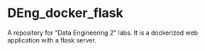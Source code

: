 # DEng_docker_flask
A repository for "Data Engineering 2" labs. It is a dockerized web application with a flask server.
